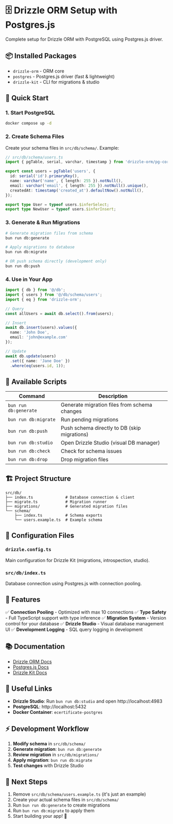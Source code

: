 # 🗄️ Drizzle ORM Setup with Postgres.js

Complete setup for Drizzle ORM with PostgreSQL using Postgres.js driver.

## 📦 Installed Packages

- `drizzle-orm` - ORM core
- `postgres` - Postgres.js driver (fast & lightweight)
- `drizzle-kit` - CLI for migrations & studio

## 🚀 Quick Start

### 1. Start PostgreSQL

```bash
docker compose up -d
```

### 2. Create Schema Files

Create your schema files in `src/db/schema/`. Example:

```typescript
// src/db/schema/users.ts
import { pgTable, serial, varchar, timestamp } from 'drizzle-orm/pg-core';

export const users = pgTable('users', {
  id: serial('id').primaryKey(),
  name: varchar('name', { length: 255 }).notNull(),
  email: varchar('email', { length: 255 }).notNull().unique(),
  createdAt: timestamp('created_at').defaultNow().notNull(),
});

export type User = typeof users.$inferSelect;
export type NewUser = typeof users.$inferInsert;
```

### 3. Generate & Run Migrations

```bash
# Generate migration files from schema
bun run db:generate

# Apply migrations to database
bun run db:migrate

# OR push schema directly (development only)
bun run db:push
```

### 4. Use in Your App

```typescript
import { db } from '@/db';
import { users } from '@/db/schema/users';
import { eq } from 'drizzle-orm';

// Query
const allUsers = await db.select().from(users);

// Insert
await db.insert(users).values({
  name: 'John Doe',
  email: 'john@example.com'
});

// Update
await db.update(users)
  .set({ name: 'Jane Doe' })
  .where(eq(users.id, 1));
```

## 📜 Available Scripts

| Command | Description |
|---------|-------------|
| `bun run db:generate` | Generate migration files from schema changes |
| `bun run db:migrate` | Run pending migrations |
| `bun run db:push` | Push schema directly to DB (skip migrations) |
| `bun run db:studio` | Open Drizzle Studio (visual DB manager) |
| `bun run db:check` | Check for schema issues |
| `bun run db:drop` | Drop migration files |

## 🏗️ Project Structure

```
src/db/
├── index.ts              # Database connection & client
├── migrate.ts            # Migration runner
├── migrations/           # Generated migration files
└── schema/
    ├── index.ts          # Schema exports
    └── users.example.ts  # Example schema
```

## 🔧 Configuration Files

### `drizzle.config.ts`
Main configuration for Drizzle Kit (migrations, introspection, studio).

### `src/db/index.ts`
Database connection using Postgres.js with connection pooling.

## 🌟 Features

✅ **Connection Pooling** - Optimized with max 10 connections
✅ **Type Safety** - Full TypeScript support with type inference
✅ **Migration System** - Version control for your database
✅ **Drizzle Studio** - Visual database management UI
✅ **Development Logging** - SQL query logging in development

## 📚 Documentation

- [Drizzle ORM Docs](https://orm.drizzle.team)
- [Postgres.js Docs](https://github.com/porsager/postgres)
- [Drizzle Kit Docs](https://orm.drizzle.team/kit-docs/overview)

## 🔗 Useful Links

- **Drizzle Studio**: Run `bun run db:studio` and open http://localhost:4983
- **PostgreSQL**: http://localhost:5432
- **Docker Container**: `ecertificate-postgres`

## ⚡ Development Workflow

1. **Modify schema** in `src/db/schema/`
2. **Generate migration**: `bun run db:generate`
3. **Review migration** in `src/db/migrations/`
4. **Apply migration**: `bun run db:migrate`
5. **Test changes** with Drizzle Studio

## 🎯 Next Steps

1. Remove `src/db/schema/users.example.ts` (it's just an example)
2. Create your actual schema files in `src/db/schema/`
3. Run `bun run db:generate` to create migrations
4. Run `bun run db:migrate` to apply them
5. Start building your app! 🚀
